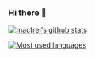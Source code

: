 ### Hi there 👋


[![macfrei's github stats](https://github-readme-stats.vercel.app/api?username=jamarob)](https://github.com/anuraghazra/github-readme-stats)

[![Most used languages](https://github-readme-stats.vercel.app/api/top-langs/?username=jamarob&layout=compact)](https://github.com/anuraghazra/github-readme-stats)

<!--
**jamarob/jamarob** is a ✨ _special_ ✨ repository because its `README.md` (this file) appears on your GitHub profile.

Here are some ideas to get you started:

- 🔭 I’m currently working on ...
- 🌱 I’m currently learning ...
- 👯 I’m looking to collaborate on ...
- 🤔 I’m looking for help with ...
- 💬 Ask me about ...
- 📫 How to reach me: ...
- 😄 Pronouns: ...
- ⚡ Fun fact: ...
-->
